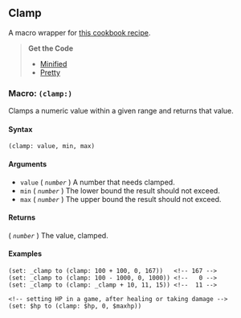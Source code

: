 ## Clamp

A macro wrapper for [this cookbook recipe](https://twinery.org/cookbook/clamping_numbers/harlowe/harlowe_clamping_numbers.html).

> **Get the Code**
>
> - [Minified](https://github.com/ChapelR/harlowe-macro-api/blob/master/examples/minified/clamp.min.js) 
> - [Pretty](https://github.com/ChapelR/harlowe-macro-api/blob/master/examples/clamp.js)
>

### Macro: `(clamp:)`

Clamps a numeric value within a given range and returns that value.

#### Syntax

```
(clamp: value, min, max)
```

#### Arguments

- `value` ( *`number`* ) A number that needs clamped.
- `min` ( *`number`* ) The lower bound the result should not exceed.
- `max` ( *`number`* ) The upper bound the result should not exceed.

#### Returns

( *`number`* ) The value, clamped.

#### Examples

```
(set: _clamp to (clamp: 100 + 100, 0, 167))   <!-- 167 -->
(set: _clamp to (clamp: 100 - 1000, 0, 1000)) <!--   0 -->
(set: _clamp to (clamp: _clamp + 10, 11, 15)) <!--  11 -->

<!-- setting HP in a game, after healing or taking damage -->
(set: $hp to (clamp: $hp, 0, $maxhp))
```
